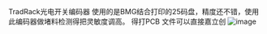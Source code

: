 TradRack光电开关编码器
使用的是BMG结合打印的25码盘，精度还不错，使用此编码器做堵料检测得把灵敏度调高。
得打PCB 文件可以直接嘉立创
![image](https://github.com/CldyBnyhni/Multicolor-MOD/assets/115746727/a3b9a84e-6381-4f82-a75c-e92e487f9294)

